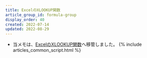 ```yaml
---
title: ExcelのXLOOKUP関数
article_group_id: formula-group
display_order: 40
created: 2022-07-14
updated: 2022-08-29
---
```

- 当メモは、[ExcelのXLOOKUP関数](https://thinktwice.tech/it/excel/formula_xlookup/)へ移管しました。
{% include articles_common_script.html %}
